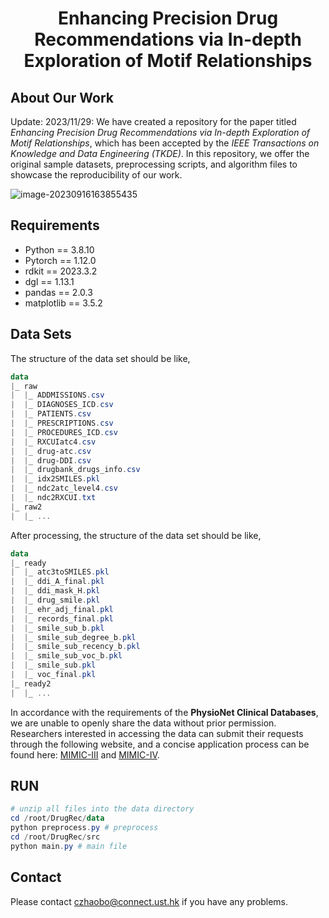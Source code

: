 <h1 align="center"> Enhancing Precision Drug Recommendations via In-depth Exploration of Motif Relationships </h1>


## About Our Work

Update: 2023/11/29: We have created a repository for the paper titled *Enhancing Precision Drug Recommendations via In-depth Exploration of Motif Relationships*, which has been accepted by the *IEEE Transactions on Knowledge and Data Engineering (TKDE)*. In this repository, we offer the original sample datasets, preprocessing scripts, and algorithm files to showcase the reproducibility of our work.

![image-20230916163855435](https://s2.loli.net/2023/09/16/NfG4LQew7V53UEM.png)

## Requirements

- Python == 3.8.10
- Pytorch == 1.12.0
- rdkit == 2023.3.2
- dgl == 1.13.1
- pandas == 2.0.3
- matplotlib == 3.5.2

## Data Sets

The structure of the data set should be like,

```powershell
data
|_ raw
|  |_ ADDMISSIONS.csv
|  |_ DIAGNOSES_ICD.csv
|  |_ PATIENTS.csv
|  |_ PRESCRIPTIONS.csv
|  |_ PROCEDURES_ICD.csv
|  |_ RXCUIatc4.csv
|  |_ drug-atc.csv
|  |_ drug-DDI.csv
|  |_ drugbank_drugs_info.csv
|  |_ idx2SMILES.pkl
|  |_ ndc2atc_level4.csv
|  |_ ndc2RXCUI.txt
|_ raw2
|  |_ ...
```

After processing, the structure of the data set should be like,

```powershell
data
|_ ready
|  |_ atc3toSMILES.pkl
|  |_ ddi_A_final.pkl
|  |_ ddi_mask_H.pkl
|  |_ drug_smile.pkl
|  |_ ehr_adj_final.pkl
|  |_ records_final.pkl
|  |_ smile_sub_b.pkl
|  |_ smile_sub_degree_b.pkl
|  |_ smile_sub_recency_b.pkl
|  |_ smile_sub_voc_b.pkl
|  |_ smile_sub.pkl
|  |_ voc_final.pkl
|_ ready2
|  |_ ...
```

In accordance with the requirements of the **PhysioNet Clinical Databases**, we are unable to openly share the data without prior permission. Researchers interested in accessing the data can submit their requests through the following website, and a concise application process can be found here: [MIMIC-III](https://physionet.org/content/mimiciii/1.4/) and [MIMIC-IV](https://physionet.org/content/mimiciv/2.2/).

## RUN

```powershell
# unzip all files into the data directory
cd /root/DrugRec/data
python preprocess.py # preprocess
cd /root/DrugRec/src
python main.py # main file
```

## Contact

Please contact czhaobo@connect.ust.hk if you have any problems.
